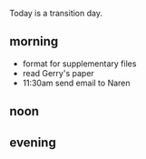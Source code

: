 Today is a transition day. 

## morning 
- format for supplementary files
- read Gerry's paper
- 11:30am send email to Naren

## noon 

## evening











